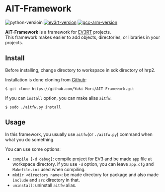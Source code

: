# AIT-Framework

![python-versioin](https://img.shields.io/badge/python-2.7%2C%203.6-blue.svg)
[![ev3rt-version](https://img.shields.io/badge/EV3RT-%CE%B26--1%2C%20%CE%B26--2%2C%20%CE%B26--3%2C%20%CE%B27-brightgreen.svg)](http://dev.toppers.jp/trac_user/ev3pf/wiki/WhatsEV3RT)
[![gcc-arm-version](https://img.shields.io/badge/gcc--arm--none--eabi-5.4--2016q2-yellow.svg)](https://launchpad.net/gcc-arm-embedded)

**AIT-Framework** is a framework for [EV3RT](http://dev.toppers.jp/trac_user/ev3pf/wiki/WhatsEV3RT) projects.<br>
This framework makes easier to add objects, directories, or libraries in your projects.

## Install
Before installing, change directory to workspace in sdk directory of hrp2.

Installation is done cloning from [Github](https://github.com/Yuki-Mori/AIT-Framework):

	$ git clone https://github.com/Yuki-Mori/AIT-Framework.git

If you can `install` option, you can make alias `aitfw`.

	$ sudo ./aitfw.py install

## Usage
In this framework, you usually use `aitfw`(or `./aitfw.py`) command when what you do something.

You can use some options:

* `compile [-d debug]`: compile project for EV3 and be made `app` file at workspace directory. if you use `-d` option, you can leave `app.cfg` and `Makefile.ini` used when compiling.
* `mkdir <directory name>`: be made directory for package and also made `include` and `src` directory in that.
* `uninstall`: uninstall `aitfw` alias.